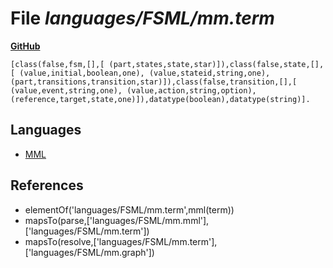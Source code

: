 # File _languages/FSML/mm.term_
**[GitHub](https://github.com/softlang/yas/blob/master/languages/FSML/mm.term)**
```
[class(false,fsm,[],[ (part,states,state,star)]),class(false,state,[],[ (value,initial,boolean,one), (value,stateid,string,one), (part,transitions,transition,star)]),class(false,transition,[],[ (value,event,string,one), (value,action,string,option), (reference,target,state,one)]),datatype(boolean),datatype(string)].
```

## Languages
* [MML](../languages/MML.md)

## References
* elementOf('languages/FSML/mm.term',mml(term))
* mapsTo(parse,['languages/FSML/mm.mml'],['languages/FSML/mm.term'])
* mapsTo(resolve,['languages/FSML/mm.term'],['languages/FSML/mm.graph'])
